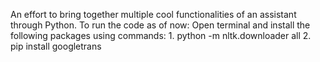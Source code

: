 An effort to bring together multiple cool functionalities of an assistant through Python.
To run the code as of now:
  Open terminal and install the following packages using commands:
    1. python -m nltk.downloader all
    2. pip install googletrans
